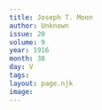 ```yaml
---
title: Joseph T. Moon
author: Unknown
issue: 20
volume: 9
year: 1916
month: 38
day: V
tags:
layout: page.njk
image:
---
```


